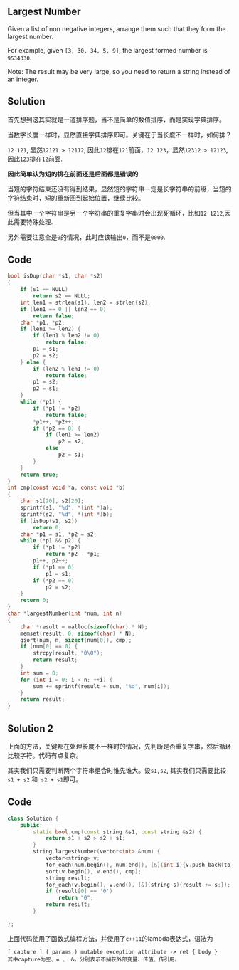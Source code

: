 ## Largest Number

Given a list of non negative integers, arrange them such that they form the largest number.

For example, given `[3, 30, 34, 5, 9]`, the largest formed number is `9534330`.

Note: The result may be very large, so you need to return a string instead of an integer.

## Solution

首先想到这其实就是一道排序题，当不是简单的数值排序，而是实现字典排序。

当数字长度一样时，显然直接字典排序即可。关键在于当长度不一样时，如何排？

`12 121`, 显然`12121 > 12112`, 因此`12`排在`121`前面，`12 123`，显然`12312 > 12123`,因此`123`排在`12`前面.

**因此简单认为短的排在前面还是后面都是错误的**

当短的字符结束还没有得到结果，显然短的字符串一定是长字符串的前缀，当短的字符结束时，短的重新回到起始位置，继续比较。

但当其中一个字符串是另一个字符串的重复字串时会出现死循环，比如`12 1212`,因此需要特殊处理.

另外需要注意全是`0`的情况，此时应该输出`0`，而不是`0000`.

## Code
```c
bool isDup(char *s1, char *s2)
{
	if (s1 == NULL)
		return s2 == NULL;
	int len1 = strlen(s1), len2 = strlen(s2);
	if (len1 == 0 || len2 == 0)
		return false;
	char *p1, *p2;
	if (len1 >= len2) {
		if (len1 % len2 != 0)
			return false;
		p1 = s1;
		p2 = s2;
	} else {
		if (len2 % len1 != 0)
			return false;
		p1 = s2;
		p2 = s1;
	}
	while (*p1) {
		if (*p1 != *p2)
			return false;
		*p1++, *p2++;
		if (*p2 == 0) {
			if (len1 >= len2)
				p2 = s2;
			else
				p2 = s1;
		}
	}
	return true;
}
int cmp(const void *a, const void *b)
{
	char s1[20], s2[20];
	sprintf(s1, "%d", *(int *)a);
	sprintf(s2, "%d", *(int *)b);
	if (isDup(s1, s2))
		return 0;
	char *p1 = s1, *p2 = s2;
	while (*p1 && p2) {
		if (*p1 != *p2)
			return *p2 - *p1;
		p1++, p2++;
		if (*p1 == 0)
			p1 = s1;
		if (*p2 == 0)
			p2 = s2;
	}
	return 0;
}
char *largestNumber(int *num, int n)
{
	char *result = malloc(sizeof(char) * N);
	memset(result, 0, sizeof(char) * N);
	qsort(num, n, sizeof(num[0]), cmp);
	if (num[0] == 0) {
		strcpy(result, "0\0");
		return result;
	}
	int sum = 0;
	for (int i = 0; i < n; ++i) {
		sum += sprintf(result + sum, "%d", num[i]);
	}
	return result;
}
```

## Solution 2

上面的方法，关键都在处理长度不一样时的情况，先判断是否重复字串，然后循环比较字符。代码有点复杂。

其实我们只需要判断两个字符串组合时谁先谁大。设`s1,s2`, 其实我们只需要比较` s1 + s2` 和` s2 + s1`即可。

## Code
```cpp
class Solution {
	public:
		static bool cmp(const string &s1, const string &s2) {
			return s1 + s2 > s2 + s1;
		}
		string largestNumber(vector<int> &num) {
			vector<string> v;
			for_each(num.begin(), num.end(), [&](int i){v.push_back(to_string(i));});
			sort(v.begin(), v.end(), cmp);
			string result;
			for_each(v.begin(), v.end(), [&](string s){result += s;});
			if (result[0] == '0')
				return "0";
			return result;
		}

};
```

上面代码使用了函数式编程方法，并使用了`c++11`的lambda表达式，语法为
```
[ capture ] ( params ) mutable exception attribute -> ret { body }
其中capture为空、= 、 &，分别表示不捕获外部变量、传值、传引用。
```
